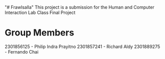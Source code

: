 "# Frawlsalla" 
This project is a submission for the Human and Computer Interaction Lab Class Final Project

Group Members
==================================
2301856125 - Philip Indra Prayitno
2301857241 - Richard Aldy
2301889275 - Fernando Chai